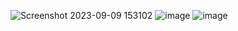 

![Screenshot 2023-09-09 153102](https://github.com/gawali1256/Internship_integration/assets/102585672/e9fff97e-35ac-4ae0-be53-eb99a575974a)
![image](https://github.com/gawali1256/Internship_integration/assets/102585672/27c4e0a9-def9-4a9c-818c-9e5413e4211d)
![image](https://github.com/gawali1256/Internship_integration/assets/102585672/9722f139-6347-4498-8e00-0d4f92aeb89b)
